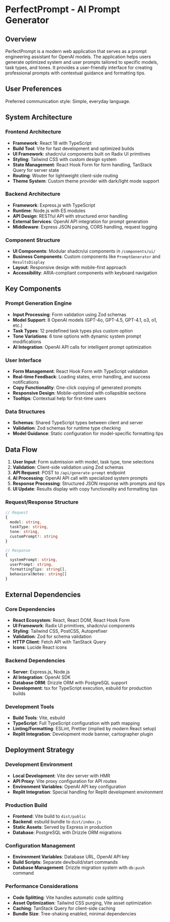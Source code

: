 # PerfectPrompt - AI Prompt Generator

## Overview

PerfectPrompt is a modern web application that serves as a prompt engineering assistant for OpenAI models. The application helps users generate optimized system and user prompts tailored to specific models, task types, and tones. It provides a user-friendly interface for creating professional prompts with contextual guidance and formatting tips.

## User Preferences

Preferred communication style: Simple, everyday language.

## System Architecture

### Frontend Architecture
- **Framework**: React 18 with TypeScript
- **Build Tool**: Vite for fast development and optimized builds
- **UI Framework**: shadcn/ui components built on Radix UI primitives
- **Styling**: Tailwind CSS with custom design system
- **State Management**: React Hook Form for form handling, TanStack Query for server state
- **Routing**: Wouter for lightweight client-side routing
- **Theme System**: Custom theme provider with dark/light mode support

### Backend Architecture
- **Framework**: Express.js with TypeScript
- **Runtime**: Node.js with ES modules
- **API Design**: RESTful API with structured error handling
- **External Services**: OpenAI API integration for prompt generation
- **Middleware**: Express JSON parsing, CORS handling, request logging

### Component Structure
- **UI Components**: Modular shadcn/ui components in `/components/ui/`
- **Business Components**: Custom components like `PromptGenerator` and `ResultsDisplay`
- **Layout**: Responsive design with mobile-first approach
- **Accessibility**: ARIA-compliant components with keyboard navigation

## Key Components

### Prompt Generation Engine
- **Input Processing**: Form validation using Zod schemas
- **Model Support**: 8 OpenAI models (GPT-4o, GPT-4.5, GPT-4.1, o3, o1, etc.)
- **Task Types**: 12 predefined task types plus custom option
- **Tone Variations**: 6 tone options with dynamic system prompt modifications
- **AI Integration**: OpenAI API calls for intelligent prompt optimization

### User Interface
- **Form Management**: React Hook Form with TypeScript validation
- **Real-time Feedback**: Loading states, error handling, and success notifications
- **Copy Functionality**: One-click copying of generated prompts
- **Responsive Design**: Mobile-optimized with collapsible sections
- **Tooltips**: Contextual help for first-time users

### Data Structures
- **Schemas**: Shared TypeScript types between client and server
- **Validation**: Zod schemas for runtime type checking
- **Model Guidance**: Static configuration for model-specific formatting tips

## Data Flow

1. **User Input**: Form submission with model, task type, tone selections
2. **Validation**: Client-side validation using Zod schemas
3. **API Request**: POST to `/api/generate-prompt` endpoint
4. **AI Processing**: OpenAI API call with specialized system prompts
5. **Response Processing**: Structured JSON response with prompts and tips
6. **UI Update**: Results display with copy functionality and formatting tips

### Request/Response Structure
```typescript
// Request
{
  model: string,
  taskType: string,
  tone: string,
  customPrompt?: string
}

// Response
{
  systemPrompt: string,
  userPrompt: string,
  formattingTips: string[],
  behavioralNotes: string[]
}
```

## External Dependencies

### Core Dependencies
- **React Ecosystem**: React, React DOM, React Hook Form
- **UI Framework**: Radix UI primitives, shadcn/ui components
- **Styling**: Tailwind CSS, PostCSS, Autoprefixer
- **Validation**: Zod for schema validation
- **HTTP Client**: Fetch API with TanStack Query
- **Icons**: Lucide React icons

### Backend Dependencies
- **Server**: Express.js, Node.js
- **AI Integration**: OpenAI SDK
- **Database ORM**: Drizzle ORM with PostgreSQL support
- **Development**: tsx for TypeScript execution, esbuild for production builds

### Development Tools
- **Build Tools**: Vite, esbuild
- **TypeScript**: Full TypeScript configuration with path mapping
- **Linting/Formatting**: ESLint, Prettier (implied by modern React setup)
- **Replit Integration**: Development mode banner, cartographer plugin

## Deployment Strategy

### Development Environment
- **Local Development**: Vite dev server with HMR
- **API Proxy**: Vite proxy configuration for API routes
- **Environment Variables**: OpenAI API key configuration
- **Replit Integration**: Special handling for Replit development environment

### Production Build
- **Frontend**: Vite build to `dist/public`
- **Backend**: esbuild bundle to `dist/index.js`
- **Static Assets**: Served by Express in production
- **Database**: PostgreSQL with Drizzle ORM migrations

### Configuration Management
- **Environment Variables**: Database URL, OpenAI API key
- **Build Scripts**: Separate dev/build/start commands
- **Database Management**: Drizzle migration system with `db:push` command

### Performance Considerations
- **Code Splitting**: Vite handles automatic code splitting
- **Asset Optimization**: Tailwind CSS purging, Vite asset optimization
- **Caching**: TanStack Query for client-side caching
- **Bundle Size**: Tree-shaking enabled, minimal dependencies